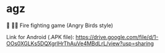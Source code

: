 # agz
 🚒 👨‍🚒 Fire fighting game (Angry Birds style) 
 
 
 Link for Android (.APK file): https://drive.google.com/file/d/1-OOs0XGLKs5DQXgrlHrThAuVe4MBdLrL/view?usp=sharing

